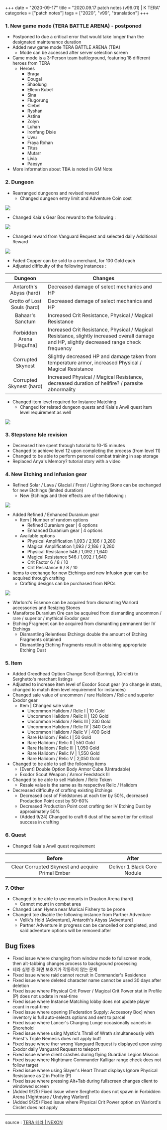 +++
date = "2020-09-17"
title = "2020.09.17 patch notes (v99.01) | K TERA"
categories = ["patch notes"]
tags = ["2020", "v99", "translation"]
+++

### 1. New game mode (TERA BATTLE ARENA) - postponed
- Postponed to due a critical error that would take longer than the designated maintenance duration
- Added new game mode TERA BATTLE ARENA (TBA)
  - Mode can be accessed after server selection screen
- Game mode is a 3-Person team battleground, featuring 18 different heroes from TERA
  - Heroes
    - Braga
    - Dougal
    - Shaolung
    - Elleon Kubel
    - Sina
    - Flugorung
    - Ciebel
    - Ryshan
    - Astina
    - Zolyn
    - Luhan
    - Ironfang Dixie 
    - Uwu
    - Fraya Rohan
    - Titus
    - Mutarr
    - Livia
    - Paesyn
- More information about TBA is noted in GM Note

### 2. Dungeon
- Rearranged dungeons and revised reward
  - Changed dungeon entry limit and Adventure Coin cost

![](/images/patch/v99-01_1_en.png)

  - Changed Kaia's Gear Box reward to the following :

![](/images/patch/v99-01_2_en.png)

  - Changed reward from Vanguard Request and selected daily Additional Reward

![](/images/patch/v99-01_3_en.png)

  - Faded Copper can be sold to a merchant, for 100 Gold each
- Adjusted difficulty of the following instances :

| Dungeon | Changes |
| :-: | - |
| Antaroth's Abyss (hard) | Decreased damage of select mechanics and HP |
| Grotto of Lost Souls (hard) | Decreased damage of select mechanics and HP |
| Bahaar's Sanctum | Increased Crit Resistance, Physical / Magical Resistance |
| Forbidden Arena [Hagufna] | Increased Crit Resistance, Physical / Magical Resistance, slightly increased overall damage and HP, slightly decreased range check frequency |
| Corrupted Skynest | Slightly decreased HP and damage taken from temperature armor, increased Physical / Magical Resistance |
| Corrupted Skynest (hard) | Increased Physical / Magical Resistance, decreased duration of hellfire? / parasite abnormality |

- Changed item level required for Instance Matching
  - Changed for related dungeon quests and Kaia's Anvil quest item level requirement as well

![](/images/patch/v99-01_4_en.png)

### 3. Stepstone Isle revision
- Decreased time spent through tutorial to 10-15 minutes
- Changed to achieve level 12 upon completing the process (from level 11)
- Changed to be able to perform personal combat training in sap storage
- Replaced Anya's Memory? tutorial story with a video

### 4. New Etching and Infusion gear
- Refined Solar / Lava / Glacial / Frost / Lightning Stone can be exchanged for new Etchings (limited duration)
  - New Etchings and their effects are of the following :

![](/images/patch/v99-01_5_en.png)

- Added Refined / Enhanced Duranium gear
  - Item | Number of random options
    - Refined Duranium gear | 6 options
    - Enhanced Duranium gear | 4 options
  - Available options
    - Physical Amplification 1,093 / 2,186 / 3,280
    - Magical Amplification 1,093 / 2,186 / 3,280
    - Physical Resistance 546 / 1,092 / 1,640
    - Magical Resistance 546 / 1,092 / 1,640
    - Crit Factor 6 / 8 / 10
    - Crit Resistance 6 / 8 / 10
- Items to exchange for new Etchings and new Infusion gear can be acquired through crafting
  - Crafting designs can be purchased from NPCs

![](/images/patch/v99-01_6_en.png)

  - Warlord's Essence can be acquired from dismantling Warlord accessories and Resizing Stones
  - Manaforce Duranium Ore can be acquired from dismantling uncommon / rare / superior / mythical Exodor gear
  - Etching Fragment can be acquired from dismantling permanent tier IV Etchings
    - Dismantling Relentless Etchings double the amount of Etching Fragments obtained
    - Dismantling Etching Fragments result in obtaining appropriate Etching Dust

### 5. Item
- Added Greedhead Option Change Scroll (Earring), (Circlet) to Serghetto's merchant listings
- Adjusted to increase item level of Exodor Scout gear (no change in stats, changed to match item level requirement for instances)
- Changed sale value of uncommon / rare Halidom / Relic and superior Exodor gear
  - Item | Changed sale value
    - Uncommon Halidom / Relic I | 10 Gold
    - Uncommon Halidom / Relic II | 120 Gold
    - Uncommon Halidom / Relic III | 230 Gold
    - Uncommon Halidom / Relic IV | 340 Gold
    - Uncommon Halidom / Relic V | 400 Gold
    - Rare Halidom / Relic I | 50 Gold
    - Rare Halidom / Relic II | 550 Gold
    - Rare Halidom / Relic III | 1,050 Gold
    - Rare Halidom / Relic IV | 1,550 Gold
    - Rare Halidom / Relic V | 2,050 Gold
- Changed to be able to sell the following items
  - [Event] Double Option Body Armor Cube (Untradable)
  - Exodor Scout Weapon / Armor Feedstock III
- Changed to be able to sell Halidom / Relic Token
  - Resale value is the same as its respective Relic / Halidom
- Decreased difficulty of crafting existing Etchings
  - Decreased cost of Fieldstones at each tier by 50%, decreased Production Point cost by 50-60%
  - Decreased Production Point cost crafting tier IV Etching Dust by approximately 50%
  - (Added 9/24) Changed to craft 6 dust of the same tier for critical success in crafting

### 6. Quest
- Changed Kaia's Anvil quest requirement

| Before | After |
| :-: | :-: |
| Clear Corrupted Skynest and acquire Primal Ember | Deliver 1 Black Core Nodule |

### 7. Other
- Changed to be able to use mounts in Draakon Arena (hard)
  - Cannot mount in combat area
- Changed Lean Hyena near Muricai Fishery to be prone
- Changed toe disable the following instance from Partner Adventure
  - Velik's Hold [Adventure], Antaroth's Abyss [Adventure]
  - Partner Adventure in progress can be cancelled or completed, and said adventure options will be removed after

## Bug fixes

- Fixed issue where changing from window mode to fullscreen mode, then alt-tabbing changes process to background processing
- 테라 실행 중 화면 보호기가 작동하지 않는 문제
- Fixed issue where raid cannot recruit in Commander's Residence
- Fixed issue where deleted character name cannot be used 30 days after deletion
- Fixed issue where Physical Crit Power / Magical Crit Power stat in Profile (P) does not update in real-time
- Fixed issue where Instance Matching lobby does not update player count in real-time
- Fixed issue where opening [Federation Supply: Accessory Box] when inventory is full auto-selects options and sent to parcel
- Fixed issue where Lancer's Charging Lunge occasionally cancels in Shorehold
- Fixed issue where using Mystic's Thrall of Wrath simultaneously with Priest's Triple Nemesis does not apply buff
- Fixed issue where ther wrong Vanguard Request is displayed upon using Exodor daily Vanguard Request to teleport
- Fixed issue where client crashes during flying Guardian Legion Mission
- Fixed issue where Nightmare Commander Kalligar range check does not follow target
- Fixed issue where using Slayer's Heart Thrust displays Ignore Physical Resistance as 2 in Profile (P)
- Fixed issue where pressing Alt+Tab during fullscreen changes client to windowed screen
- (Added 9/25) Fixed issue where Serghetto does not spawn in Forbidden Arena [Nightmare / Undying Warlord]
- (Added 9/25) Fixed issue where Physical Crit Power option on Warlord's Circlet does not apply

----

source : [TERA 테라 | NEXON](http://tera.nexon.com/news/update/view.aspx?n4articlesn=449)
